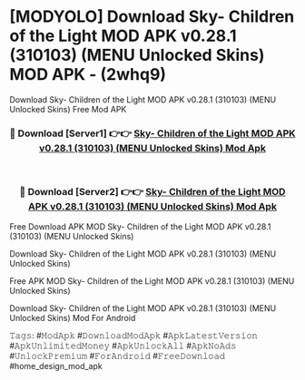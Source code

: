 # [MODYOLO] Download Sky- Children of the Light MOD APK v0.28.1 (310103) (MENU Unlocked Skins) MOD APK - (2whq9)
Download Sky- Children of the Light MOD APK v0.28.1 (310103) (MENU Unlocked Skins) Free Mod APK

<div align="center">
<h3>🔴 Download [Server1] 👉👉 <a href="https://apk-comot.site?title=Sky-_Children_of_the_Light_MOD_APK_v0.28.1_(310103)_(MENU_Unlocked_Skins)">Sky- Children of the Light MOD APK v0.28.1 (310103) (MENU Unlocked Skins) Mod Apk</a></h3><br>

<h3>🔴 Download [Server2] 👉👉 <a href="https://apk-comot.site?title=Sky-_Children_of_the_Light_MOD_APK_v0.28.1_(310103)_(MENU_Unlocked_Skins)">Sky- Children of the Light MOD APK v0.28.1 (310103) (MENU Unlocked Skins) Mod Apk</a></h3>
</div>


Free Download APK MOD Sky- Children of the Light MOD APK v0.28.1 (310103) (MENU Unlocked Skins)

Download Sky- Children of the Light MOD APK v0.28.1 (310103) (MENU Unlocked Skins) 

Free APK MOD Sky- Children of the Light MOD APK v0.28.1 (310103) (MENU Unlocked Skins) 

Download Sky- Children of the Light MOD APK v0.28.1 (310103) (MENU Unlocked Skins) Mod For Android

𝚃𝚊𝚐𝚜: #𝙼𝚘𝚍𝙰𝚙𝚔 #𝙳𝚘𝚠𝚗𝚕𝚘𝚊𝚍𝙼𝚘𝚍𝙰𝚙𝚔 #𝙰𝚙𝚔𝙻𝚊𝚝𝚎𝚜𝚝𝚅𝚎𝚛𝚜𝚒𝚘𝚗 #𝙰𝚙𝚔𝚄𝚗𝚕𝚒𝚖𝚒𝚝𝚎𝚍𝙼𝚘𝚗𝚎𝚢 #𝙰𝚙𝚔𝚄𝚗𝚕𝚘𝚌𝚔𝙰𝚕𝚕 #𝙰𝚙𝚔𝙽𝚘𝙰𝚍𝚜 #𝚄𝚗𝚕𝚘𝚌𝚔𝙿𝚛𝚎𝚖𝚒𝚞𝚖 #𝙵𝚘𝚛𝙰𝚗𝚍𝚛𝚘𝚒𝚍 #𝙵𝚛𝚎𝚎𝙳𝚘𝚠𝚗𝚕𝚘𝚊𝚍 #home_design_mod_apk